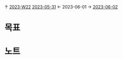 
↑ [2023-W22](2023-W22.md)
[2023-05-31](2023-05-31.md) ← 2023-06-01 → [2023-06-02](2023-06-02.md)


# 목표



# 노트




